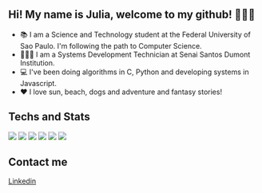 ## Hi! My name is Julia, welcome to my github! 💁🏾‍♀️


- 📚 I am a Science and Technology student at the Federal University of Sao Paulo. I'm following the path to Computer Science.
- 👩🏾‍💻 I am a Systems Development Technician at Senai Santos Dumont Institution.
- 💻 I've been doing algorithms in C, Python and developing systems in Javascript.
- ❤ I love sun, beach, dogs and adventure and fantasy stories!

## Techs and Stats

<div>
   <img src="https://img.shields.io/badge/C-00599C?style=for-the-badge&logo=c&logoColor=white"></img>
    <img src="https://img.shields.io/badge/JavaScript-F7DF1E?style=for-the-badge&logo=javascript&logoColor=black"></img>
    <img src="https://img.shields.io/badge/Node.js-43853D?style=for-the-badge&logo=node.js&logoColor=white"></img>
    <img src="https://img.shields.io/badge/HTML5-E34F26?style=for-the-badge&logo=html5&logoColor=white"></img>
    <img src="https://img.shields.io/badge/CSS3-1572B6?style=for-the-badge&logo=css3&logoColor=white"></img>
    <img src="https://img.shields.io/badge/Java-ED8B00?style=for-the-badge&logo=java&logoColor=white"></img>
<br>

## Contact me
[Linkedin](https://www.linkedin.com/in/julia-795545171/)

